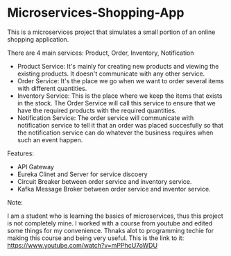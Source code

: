 # Microservices-Shopping-App

This is a microservices project that simulates a small portion of an online shopping application.

There are 4 main services: Product, Order, Inventory, Notification
- Product Service:
  It's mainly for creating new products and viewing the existing products. It doesn't communicate with any other service.
- Order Service:
  It's the place we go when we want to order several items with different quantities.
- Inventory Service:
  This is the place where we keep the items that exists in the stock. The Order Service will call this service to ensure that we have the required products 
  with the required quantities.
- Notification Service:
  The order service will communicate with notification service to tell it that an order was placed succesfully so that the notification service can do whatever the
  business requires when such an event happen.

Features:
- API Gateway
- Eureka Clinet and Server for service discoery
- Circuit Breaker between order service and inventory service.
- Kafka Message Broker between order service and inventor service.

Note:

I am a student who is learning the basics of microservices, thus this project is not completely mine. I worked with a course from youtube and edited some things for
my convenience. Thnaks alot to programming techie for making this course and being very useful. This is the link to it: https://www.youtube.com/watch?v=mPPhcU7oWDU
  

